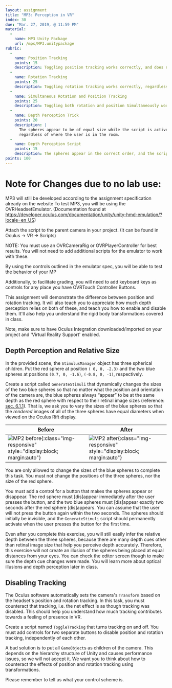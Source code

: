 ```yaml
---
layout: assignment
title: "MP3: Perception in VR"
index: 30
due: "Mar. 27, 2019, @ 11:59 PM"
material:
  -
    name: MP3 Unity Package
    url: /mps/MP3.unitypackage
rubric:
  -
    name: Position Tracking
    points: 15
    description: Toggling position tracking works correctly, and does not cause discontinuities.
  -
    name: Rotation Tracking
    points: 25
    description: Toggling rotation tracking works correctly, regardless of where we are looking.
  -
    name: Simultaneous Rotation and Position Tracking
    points: 25
    description: Toggling both rotation and position Simultaneously works correctly.
  -
    name: Depth Perception Trick
    points: 20
    description: |
      The spheres appear to be of equal size while the script is active,
      regardless of where the user is in the room.
  -
    name: Depth Perception Script
    points: 15
    description: The spheres appear in the correct order, and the script works when run repeatedly.
points: 100
---
```

# Note for Changes due to no lab use:
MP3 will still be developed according to the assignment specification already on the website
To test MP3, you will be using the OVRHeadsetEmulator. (Documentation found at https://developer.oculus.com/documentation/unity/unity-hmd-emulation/?locale=en_US)

Attach the script to the parent camera in your project. (It can be found in Oculus -> VR -> Scripts)

NOTE: You must use an OVRCameraRig or OVRPlayerController for best results. You will not need to add additional scripts for the emulator to work with these.

By using the controls outlined in the emulator spec, you will be able to test the behavior of your MP

Additionally, to facilitate grading, you will need to add keyboard keys as controls for any place you have OVRTouch Controller Buttons.



This assignment will demonstrate the difference between position and rotation tracking. It will also teach you to appreciate how much depth perception relies on both of these, and teach you how to enable and disable them. It'll also help you understand the rigid body transformations covered in class.

Note, make sure to have Oculus Integration downloaded/imported on your project and 'Virtual Reality Support' enabled.

## Depth Perception and Relative Size

In the provided scene, the `StimulusManager` object has three spherical children.
Put the red sphere at position `( 0, 0, -2.3)` and the two blue spheres at positions `(0.7, 0, -1.6)`, `(-0.8, 0, -1)`, respectively.

Create a script called `GenerateStimuli` that dynamically changes the sizes of the two blue spheres so that
no matter what the position and orientation of the camera are,
the blue spheres always “appear” to be at the same depth as the red sphere with respect to their retinal image sizes (reference: [sec. 6.1.1](http://vr.cs.uiuc.edu/vrch6.pdf)).
That is, we ask you to vary the sizes of the blue spheres
so that the _rendered_ images of all of the three spheres have equal diameters when viewed on the Oculus Rift display.

|[Before](/img/assignments/mp2/depth-percept-before.png)|[After](/img/assignments/mp2/depth-percept-after.png)|
|---|---|
|![MP2 before](/img/assignments/mp2/depth-percept-before.png){:class="img-responsive" style="display:block; margin:auto"}|![MP2 after](/img/assignments/mp2/depth-percept-after.png){:class="img-responsive" style="display:block; margin:auto"}|

You are only allowed to change the sizes of the blue spheres to complete this task.
You must not change the positions of the three spheres, nor the size of the red sphere.

You must add a control for a button that makes the spheres appear or disappear. The red sphere must [dis]appear immediately after the user presses the button, and the two blue spheres must [dis]appear exactly two seconds after the red sphere [dis]appears. You can assume that the user will not press the button again within the two seconds. The spheres should initially be invisible, and the `GenerateStimuli` script should permanently activate when the user presses the button for the first time.

Even after you complete this exercise, you will still easily infer the relative depth between the three spheres,
because there are many depth cues other than retinal image size that help you perceive depth accurately.
Therefore, this exercise will not create an illusion of the spheres being placed at equal distances from your eyes. You can check the editor screen though to make sure the depth cue changes were made.
You will learn more about optical illusions and depth perception later in class.

## Disabling Tracking

The Oculus software automatically sets the camera's `Transform` based on the headset's position and rotation tracking.
In this task, you must counteract that tracking, i.e. the net effect is as though tracking was disabled.
This should help you understand how much tracking contributes towards a feeling of presence in VR.

Create a script named `ToggleTracking` that turns tracking on and off.
You must add controls for two separate buttons to disable position and rotation tracking, independently of each other.

A bad solution is to put all `GameObject`s as children of the camera.
This depends on the hierarchy structure of Unity and causes performance issues, so we will not accept it.
We want you to think about how to counteract the effects of position and rotation tracking using transformations.

Please remember to tell us what your control scheme is. 
